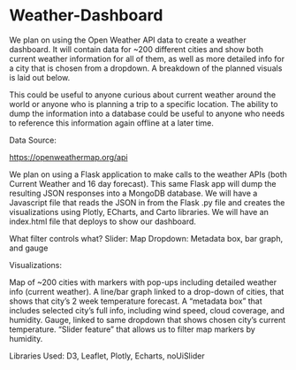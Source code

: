# Weather-Dashboard
We plan on using the Open Weather API data to create a weather dashboard. It will contain data for ~200 different cities and show both current weather information for all of them, as well as more detailed info for a city that is chosen from a dropdown. A breakdown of the planned visuals is laid out below.

This could be useful to anyone curious about current weather around the world or anyone who is planning a trip to a specific location. The ability to dump the information into a database could be useful to anyone who needs to reference this information again offline at a later time. 



Data Source:

https://openweathermap.org/api

We plan on using a Flask application to make calls to the weather APIs (both Current Weather and 16 day forecast). This same Flask app will dump the resulting JSON responses into a MongoDB database. We will have a Javascript file that reads the JSON in from the Flask .py file and creates the visualizations using Plotly, ECharts, and Carto libraries. We will have an index.html file that deploys to show our dashboard.

What filter controls what?
Slider: Map
Dropdown: Metadata box, bar graph, and gauge

Visualizations:

Map of ~200 cities with markers with pop-ups including detailed weather info (current weather).
A line/bar graph linked to a drop-down of cities, that shows that city’s 2 week temperature forecast. 
A “metadata box” that includes selected city’s full info, including wind speed, cloud coverage, and humidity.
Gauge, linked to same dropdown that shows chosen city’s current temperature. 
“Slider feature” that allows us to filter map markers by humidity. 

Libraries Used:
D3, Leaflet, Plotly, Echarts, noUiSlider
